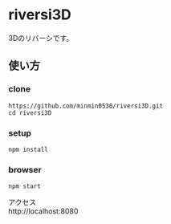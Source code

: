 # riversi3D

3Dのリバーシです。

## 使い方
  
### clone
```
https://github.com/minmin0530/riversi3D.git
cd riversi3D
```
### setup
```
npm install
```
### browser
```
npm start
```
  
アクセス  
http://localhost:8080